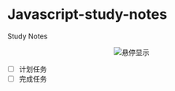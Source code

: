 # Javascript-study-notes
Study Notes


<div align="center">
<img src="https://avatar.csdn.net/7/7/B/1_ralf_hx163com.jpg" title="悬停显示"/>
</div>

- [ ] 计划任务
- [ ] 完成任务

